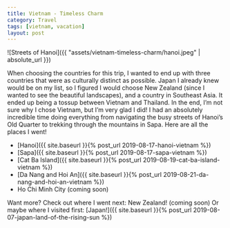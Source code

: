 ```yaml
---
title: Vietnam - Timeless Charm
category: Travel
tags: [vietnam, vacation]
layout: post
---
```


![Streets of Hanoi]({{ "assets/vietnam-timeless-charm/hanoi.jpeg" | absolute_url }})

When choosing the countries for this trip, I wanted to end up with three countries that were as culturally distinct as possible. Japan I already knew would be on my list, so I figured I would choose New Zealand (since I wanted to see the beautiful landscapes), and a country in Southeast Asia. It ended up being a tossup between Vietnam and Thailand. In the end, I’m not sure why I chose Vietnam, but I’m very glad I did! I had an absolutely incredible time doing everything from navigating the busy streets of Hanoi’s Old Quarter to trekking through the mountains in Sapa.<!--more--> Here are all the places I went!

- [Hanoi]({{ site.baseurl }}{% post_url 2019-08-17-hanoi-vietnam %})
- [Sapa]({{ site.baseurl }}{% post_url 2019-08-17-sapa-vietnam %})
- [Cat Ba Island]({{ site.baseurl }}{% post_url 2019-08-19-cat-ba-island-vietnam %})
- [Da Nang and Hoi An]({{ site.baseurl }}{% post_url 2019-08-21-da-nang-and-hoi-an-vietnam %})
- Ho Chi Minh City (coming soon)

Want more? Check out where I went next: New Zealand! (coming soon)
Or maybe where I visited first: [Japan!]({{ site.baseurl }}{% post_url 2019-08-07-japan-land-of-the-rising-sun %})